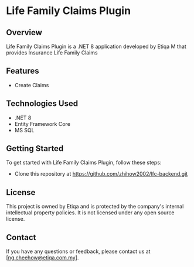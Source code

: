 # Life Family Claims Plugin

## Overview
Life Family Claims Plugin is a .NET 8 application developed by Etiqa M that provides Insurance Life Family Claims

## Features
- Create Claims 

## Technologies Used
- .NET 8
- Entity Framework Core
- MS SQL


## Getting Started
To get started with Life Family Claims Plugin, follow these steps:
- Clone this repository at https://github.com/zhihow2002/lfc-backend.git

## License
This project is owned by Etiqa and is protected by the company's internal intellectual property policies. It is not licensed under any open source license.

## Contact
If you have any questions or feedback, please contact us at [ng.cheehow@etiqa.com.my].

